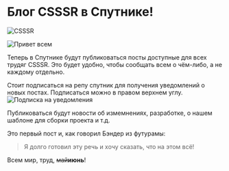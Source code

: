 # Блог CSSSR в Спутнике!
![CSSSR](https://avatars3.githubusercontent.com/u/5882285)

![Привет всем](https://assets-cdn.github.com/images/icons/emoji/v.png)


Теперь в Спутнике будут публиковаться посты доступные для всех трудяг CSSSR.
Это будет удобно, чтобы сообщать всем о чём-либо, а не каждому отдельно.


Стоит подписаться на репу спутник для получения уведомлений о новых постах.
Подписаться можно в правом верхнем углу.
![Подписка на уведомления](http://i.imgur.com/msbyoCd.png)


Публиковаться будут новости об измемнениях, разработке, о нашем шаблоне для сборки проекта и т.д.


Это первый пост и, как говорил Бэндер из футурамы:
> Я долго готовил эту речь и хочу сказать, что на этом всё!


Всем мир, труд, ~~май~~__июнь__!

